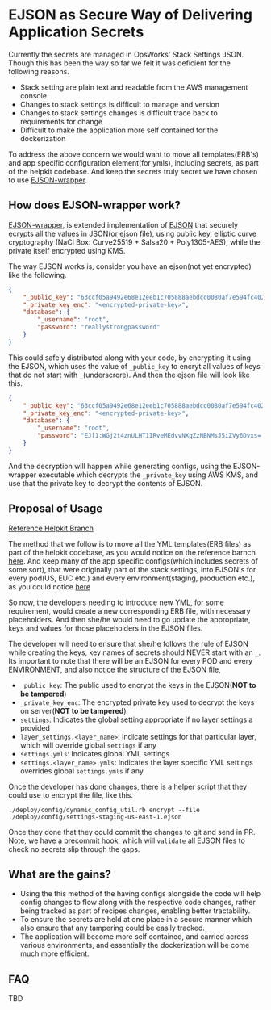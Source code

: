 # EJSON as Secure Way of Delivering Application Secrets

Currently the secrets are managed in OpsWorks' Stack Settings JSON. Though this has been the way so far we felt it was deficient for the following reasons.

- Stack setting are plain text and readable from the AWS management console
- Changes to stack settings is difficult to manage and version
- Changes to stack settings changes is difficult trace back to requirements for change
- Difficult to make the application more self contained for the dockerization

To address the above concern we would want to move all templates(ERB's) and app specific configuration element(for ymls), including secrets, as part of the helpkit codebase. And keep the secrets truly secret we have chosen to use [EJSON-wrapper](https://github.com/envato/ejson_wrapper).

## How does EJSON-wrapper work?

[EJSON-wrapper](https://github.com/envato/ejson_wrapper), is extended implementation of [EJSON](https://github.com/Shopify/ejson) that securely ecrypts all the values in JSON(or ejson file), using public key, elliptic curve cryptography (NaCl Box: Curve25519 + Salsa20 + Poly1305-AES), while the private itself encrypted using KMS.

The way EJSON works is, consider you have an ejson(not yet encrypted) like the following. 


```json
{
    "_public_key": "63ccf05a9492e68e12eeb1c705888aebdcc0080af7e594fc402beb24cce9d14f",
    "_private_key_enc": "<encrypted-private-key>",
    "database": {
        "_username": "root",
        "password": "reallystrongpassword"
    }
}
```

This could safely distributed along with your code, by encrypting it using the EJSON, which uses the value of `_public_key` to encryt all values of keys that do not start with `_`(underscrore). And then the ejson file will look like this.

```json
{
    "_public_key": "63ccf05a9492e68e12eeb1c705888aebdcc0080af7e594fc402beb24cce9d14f",
    "_private_key_enc": "<encrypted-private-key>",
    "database": {
        "_username": "root",
        "password": "EJ[1:WGj2t4znULHT1IRveMEdvvNXqZzNBNMsJ5iZVy6Dvxs=:kA6ekF8ViYR5ZLeSmMXWsdLfWr7wn9qS:fcHQtdt6nqcNOXa97/M278RX6w==]"
    }
}
```

And the decryption will happen while generating configs, using the EJSON-wrapper executable which decrypts the `_private_key` using AWS KMS, and use that the private key to decrypt the contents of EJSON.

## Proposal of Usage

[Reference Helpkit Branch](https://github.com/freshdesk/helpkit/tree/yml-config/)

The method that we follow is to move all the YML templates(ERB files) as part of the helpkit codebase, as you would notice on the reference barnch [here](https://github.com/freshdesk/helpkit/tree/yml-config/deploy/config/erb). And keep many of the app specific configs(which includes secrets of some sort), that were originally part of the stack settings, into EJSON's for every pod(US, EUC etc.) and every environment(staging, production etc.), as you could notice [here](https://github.com/freshdesk/helpkit/blob/yml-config/deploy/config/settings-staging-us-east-1.ejson)

So now, the developers needing to introduce new YML, for some requirement, would create a new corresponding ERB file, with necessary placeholders. And then she/he would need to go update the appropriate, keys and values for those placeholders in the EJSON files. 

The developer will need to ensure that she/he follows the rule of EJSON while creating the keys, key names of secrets should NEVER start with an `_`. Its important to note that there will be an EJSON for every POD and every ENVIRONMENT, and also notice the structure of the EJSON file,



- `_public_key`: The public used to encrypt the keys in the EJSON(**NOT to be tampered**)
- `_private_key_enc`: The encrypted private key used to decrypt the keys on server(**NOT to be tampered**)
- `settings`: Indicates the global setting appropriate if no layer settings a provided
- `layer_settings.<layer_name>`: Indicate settings for that particular layer, which will override global `settings` if any
- `settings.ymls`: Indicates global YML settings
- `settings.<layer_name>.ymls`: Indicates the layer specific YML settings overrides global `settings.ymls` if any

Once the developer has done changes, there is a helper [script](https://github.com/freshdesk/helpkit/blob/yml-config/deploy/config/dynamic_config_util.rb) that they could use to encrypt the file, like this.

```
./deploy/config/dynamic_config_util.rb encrypt --file ./deploy/config/settings-staging-us-east-1.ejson
```

Once they done that they could commit the changes to git and send in PR. Note, we have a [precommit hook](https://github.com/freshdesk/helpkit/blob/yml-config/script/githooks/pre-commit), which will `validate` all EJSON files to check no secrets slip through the gaps.

## What are the gains?

- Using the this method of the having configs alongside the code will help config changes to flow along with the respective code changes, rather being tracked as part of recipes changes, enabling better tractability.
- To ensure the secrets are held at one place in a secure manner which also ensure that any tampering could be easily tracked.
- The application will become more self contained, and carried across various environments, and essentially the dockerization will be come much more efficient.

## FAQ

TBD







